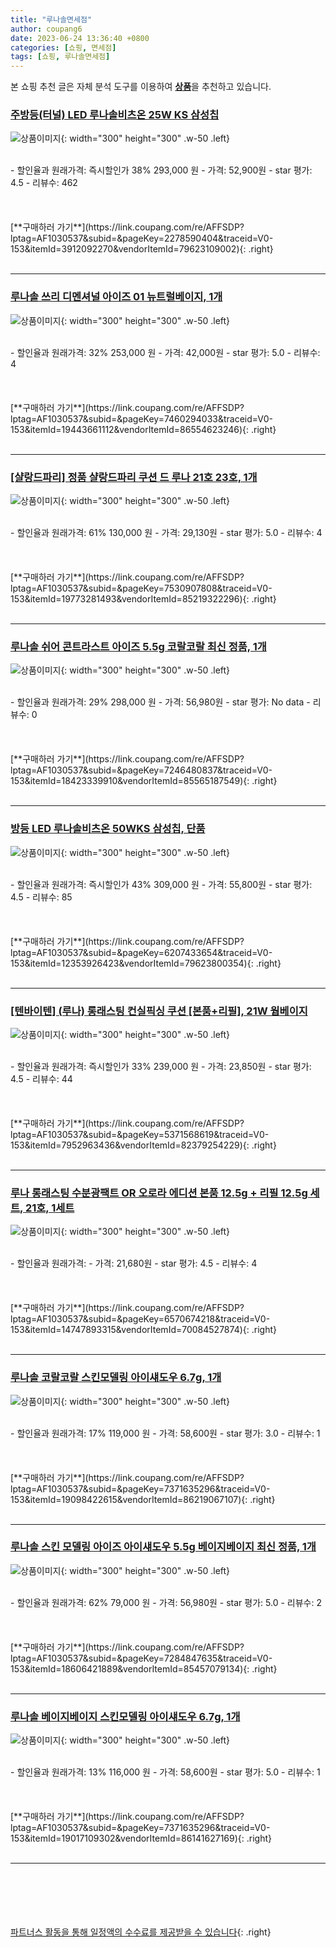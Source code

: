 ```yaml
---
title: "루나솔면세점"
author: coupang6
date: 2023-06-24 13:36:40 +0800
categories: [쇼핑, 면세점]
tags: [쇼핑, 루나솔면세점]
---
```


본 쇼핑 추천 글은 자체 분석 도구를 이용하여 [**상품**](https://link.coupang.com/a/bao1ui)을 추천하고 있습니다.

### [주방등(터널) LED 루나솔비츠온 25W KS 삼성칩](https://link.coupang.com/re/AFFSDP?lptag=AF1030537&subid=&pageKey=2278590404&traceid=V0-153&itemId=3912092270&vendorItemId=79623109002)

![상품이미지](https://thumbnail8.coupangcdn.com/thumbnails/remote/230x230ex/image/vendor_inventory/18bf/46c3fb0906896466379d4f73e3b96adf68fdf5ff8dcae3ce27a8a505b604.jpg){: width="300" height="300" .w-50 .left}


<br>
- 할인율과 원래가격: 즉시할인가 38%  293,000   원
- 가격: 52,900원
- star 평가: 4.5
- 리뷰수: 462
<br>
<br>
<br>
<br>
[**구매하러 가기**](https://link.coupang.com/re/AFFSDP?lptag=AF1030537&subid=&pageKey=2278590404&traceid=V0-153&itemId=3912092270&vendorItemId=79623109002){: .right}
<br>
<br>

---

### [루나솔 쓰리 디멘셔널 아이즈 01 뉴트럴베이지, 1개](https://link.coupang.com/re/AFFSDP?lptag=AF1030537&subid=&pageKey=7460294033&traceid=V0-153&itemId=19443661112&vendorItemId=86554623246)

![상품이미지](https://thumbnail9.coupangcdn.com/thumbnails/remote/230x230ex/image/vendor_inventory/9465/21ae7ec285e8c37e1b9f30375deb06695a825e904678e25ee660d629b050.jpg){: width="300" height="300" .w-50 .left}


<br>
- 할인율과 원래가격: 32%  253,000   원
- 가격: 42,000원
- star 평가: 5.0
- 리뷰수: 4
<br>
<br>
<br>
<br>
[**구매하러 가기**](https://link.coupang.com/re/AFFSDP?lptag=AF1030537&subid=&pageKey=7460294033&traceid=V0-153&itemId=19443661112&vendorItemId=86554623246){: .right}
<br>
<br>

---

### [[샬랑드파리] 정품 샬랑드파리 쿠션 드 루나 21호 23호, 1개](https://link.coupang.com/re/AFFSDP?lptag=AF1030537&subid=&pageKey=7530907808&traceid=V0-153&itemId=19773281493&vendorItemId=85219322296)

![상품이미지](https://thumbnail8.coupangcdn.com/thumbnails/remote/230x230ex/image/vendor_inventory/f23e/b48ddd662878c3279ea8af65ab3250f0a0449c4c19a0d9dadb491a50eba3.jpg){: width="300" height="300" .w-50 .left}


<br>
- 할인율과 원래가격: 61%  130,000   원
- 가격: 29,130원
- star 평가: 5.0
- 리뷰수: 4
<br>
<br>
<br>
<br>
[**구매하러 가기**](https://link.coupang.com/re/AFFSDP?lptag=AF1030537&subid=&pageKey=7530907808&traceid=V0-153&itemId=19773281493&vendorItemId=85219322296){: .right}
<br>
<br>

---

### [루나솔 쉬어 콘트라스트 아이즈 5.5g 코랄코랄 최신 정품, 1개](https://link.coupang.com/re/AFFSDP?lptag=AF1030537&subid=&pageKey=7246480837&traceid=V0-153&itemId=18423339910&vendorItemId=85565187549)

![상품이미지](https://thumbnail7.coupangcdn.com/thumbnails/remote/230x230ex/image/vendor_inventory/24d6/d9c90f2b21138e55ce5078298925a163b93a0aea21c04742f4f603b86f04.jpg){: width="300" height="300" .w-50 .left}


<br>
- 할인율과 원래가격: 29%  298,000   원
- 가격: 56,980원
- star 평가: No data
- 리뷰수: 0
<br>
<br>
<br>
<br>
[**구매하러 가기**](https://link.coupang.com/re/AFFSDP?lptag=AF1030537&subid=&pageKey=7246480837&traceid=V0-153&itemId=18423339910&vendorItemId=85565187549){: .right}
<br>
<br>

---

### [방등 LED 루나솔비츠온 50WKS 삼성칩, 단품](https://link.coupang.com/re/AFFSDP?lptag=AF1030537&subid=&pageKey=6207433654&traceid=V0-153&itemId=12353926423&vendorItemId=79623800354)

![상품이미지](https://thumbnail10.coupangcdn.com/thumbnails/remote/230x230ex/image/vendor_inventory/7d52/fabad2a742725615f76a1ee3194ddb8c74c56a0c7c1be1143d6d82ffa959.jpg){: width="300" height="300" .w-50 .left}


<br>
- 할인율과 원래가격: 즉시할인가 43%  309,000   원
- 가격: 55,800원
- star 평가: 4.5
- 리뷰수: 85
<br>
<br>
<br>
<br>
[**구매하러 가기**](https://link.coupang.com/re/AFFSDP?lptag=AF1030537&subid=&pageKey=6207433654&traceid=V0-153&itemId=12353926423&vendorItemId=79623800354){: .right}
<br>
<br>

---

### [[텐바이텐] (루나) 롱래스팅 컨실픽싱 쿠션 [본품+리필], 21W 웜베이지](https://link.coupang.com/re/AFFSDP?lptag=AF1030537&subid=&pageKey=5371568619&traceid=V0-153&itemId=7952963436&vendorItemId=82379254229)

![상품이미지](https://thumbnail7.coupangcdn.com/thumbnails/remote/230x230ex/image/vendor_inventory/dd17/b3c09aca41b6a3ab830bd9136d8dcaed183f13cdf727d476b4a3bc53e115.jpg){: width="300" height="300" .w-50 .left}


<br>
- 할인율과 원래가격: 즉시할인가 33%  239,000   원
- 가격: 23,850원
- star 평가: 4.5
- 리뷰수: 44
<br>
<br>
<br>
<br>
[**구매하러 가기**](https://link.coupang.com/re/AFFSDP?lptag=AF1030537&subid=&pageKey=5371568619&traceid=V0-153&itemId=7952963436&vendorItemId=82379254229){: .right}
<br>
<br>

---

### [루나 롱래스팅 수분광팩트 OR 오로라 에디션 본품 12.5g + 리필 12.5g 세트, 21호, 1세트](https://link.coupang.com/re/AFFSDP?lptag=AF1030537&subid=&pageKey=6570674218&traceid=V0-153&itemId=14747893315&vendorItemId=70084527874)

![상품이미지](https://thumbnail6.coupangcdn.com/thumbnails/remote/230x230ex/image/retail/images/1675250889032255-a8e3fcca-a0b2-4b53-8b6f-a0722e21be07.jpg){: width="300" height="300" .w-50 .left}


<br>
- 할인율과 원래가격: 
- 가격: 21,680원
- star 평가: 4.5
- 리뷰수: 4
<br>
<br>
<br>
<br>
[**구매하러 가기**](https://link.coupang.com/re/AFFSDP?lptag=AF1030537&subid=&pageKey=6570674218&traceid=V0-153&itemId=14747893315&vendorItemId=70084527874){: .right}
<br>
<br>

---

### [루나솔 코랄코랄 스킨모델링 아이섀도우 6.7g, 1개](https://link.coupang.com/re/AFFSDP?lptag=AF1030537&subid=&pageKey=7371635296&traceid=V0-153&itemId=19098422615&vendorItemId=86219067107)

![상품이미지](https://thumbnail6.coupangcdn.com/thumbnails/remote/230x230ex/image/vendor_inventory/0c0f/93acd85674ad6f05e43f537460c1906b89cbbee34ce346ab940b133ae84b.png){: width="300" height="300" .w-50 .left}


<br>
- 할인율과 원래가격: 17%  119,000   원
- 가격: 58,600원
- star 평가: 3.0
- 리뷰수: 1
<br>
<br>
<br>
<br>
[**구매하러 가기**](https://link.coupang.com/re/AFFSDP?lptag=AF1030537&subid=&pageKey=7371635296&traceid=V0-153&itemId=19098422615&vendorItemId=86219067107){: .right}
<br>
<br>

---

### [루나솔 스킨 모델링 아이즈 아이섀도우 5.5g 베이지베이지 최신 정품, 1개](https://link.coupang.com/re/AFFSDP?lptag=AF1030537&subid=&pageKey=7284847635&traceid=V0-153&itemId=18606421889&vendorItemId=85457079134)

![상품이미지](https://thumbnail7.coupangcdn.com/thumbnails/remote/230x230ex/image/vendor_inventory/e32e/8a0a9dd6eba9cfe9608a059732983ece1d840f3ab06147cb235ce3637f59.jpg){: width="300" height="300" .w-50 .left}


<br>
- 할인율과 원래가격: 62%  79,000   원
- 가격: 56,980원
- star 평가: 5.0
- 리뷰수: 2
<br>
<br>
<br>
<br>
[**구매하러 가기**](https://link.coupang.com/re/AFFSDP?lptag=AF1030537&subid=&pageKey=7284847635&traceid=V0-153&itemId=18606421889&vendorItemId=85457079134){: .right}
<br>
<br>

---

### [루나솔 베이지베이지 스킨모델링 아이섀도우 6.7g, 1개](https://link.coupang.com/re/AFFSDP?lptag=AF1030537&subid=&pageKey=7371635296&traceid=V0-153&itemId=19017109302&vendorItemId=86141627169)

![상품이미지](https://thumbnail10.coupangcdn.com/thumbnails/remote/230x230ex/image/vendor_inventory/f495/869f0e6f271179b1eb7aa697248b527565cbd199a99e6b1c8df89c49b5da.png){: width="300" height="300" .w-50 .left}


<br>
- 할인율과 원래가격: 13%  116,000   원
- 가격: 58,600원
- star 평가: 5.0
- 리뷰수: 1
<br>
<br>
<br>
<br>
[**구매하러 가기**](https://link.coupang.com/re/AFFSDP?lptag=AF1030537&subid=&pageKey=7371635296&traceid=V0-153&itemId=19017109302&vendorItemId=86141627169){: .right}
<br>
<br>

---
<br><br><br><br><br> [파트너스 활동을 통해 일정액의 수수료를 제공받을 수 있습니다](https://link.coupang.com/a/bao1ui){: .right}